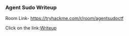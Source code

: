 ### Agent Sudo Writeup
Room Link- https://tryhackme.com/r/room/agentsudoctf

Click on the link:[Writeup](https://cybertified.in/writeup/agent-sudo-tryhackme)
